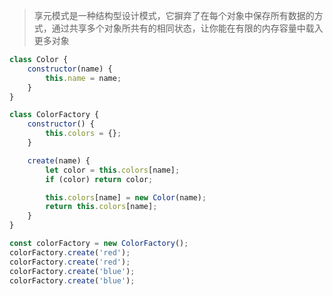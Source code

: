 > 享元模式是一种结构型设计模式，它摒弃了在每个对象中保存所有数据的方式，通过共享多个对象所共有的相同状态，让你能在有限的内存容量中载入更多对象

```javascript
class Color {
	constructor(name) {
		this.name = name;
	}
}

class ColorFactory {
	constructor() {
		this.colors = {};
	}

	create(name) {
		let color = this.colors[name];
		if (color) return color;

		this.colors[name] = new Color(name);
		return this.colors[name];
	}
}

const colorFactory = new ColorFactory();
colorFactory.create('red');
colorFactory.create('red');
colorFactory.create('blue');
colorFactory.create('blue');
```

